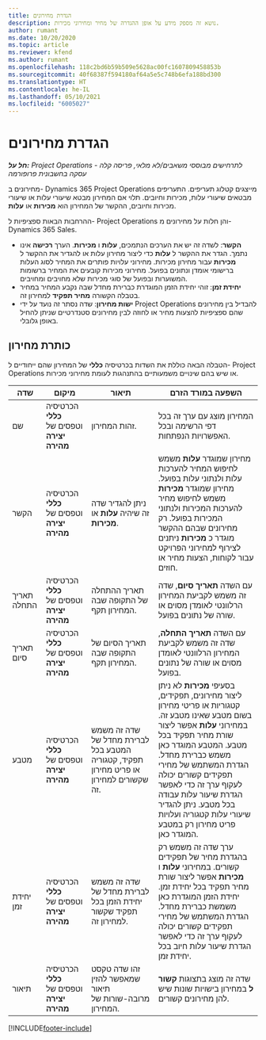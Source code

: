 ```yaml
---
title: הגדרת מחירונים
description: נושא זה מספק מידע על אופן ההגדרה של מחיר ומחירוני מכירות.
author: rumant
ms.date: 10/20/2020
ms.topic: article
ms.reviewer: kfend
ms.author: rumant
ms.openlocfilehash: 118c2bd6b59b509e5628ac00fc1607809458853b
ms.sourcegitcommit: 40f68387f594180af64a5e5c748b6efa188bd300
ms.translationtype: HT
ms.contentlocale: he-IL
ms.lasthandoff: 05/10/2021
ms.locfileid: "6005027"
---
```

# <a name="set-up-price-lists"></a>הגדרת מחירונים

_**חל על:** Project Operations לתרחישים מבוססי משאבים/לא מלאי, פריסה קלה - עסקה בחשבונית פרופורמה_

מחירונים ב- Dynamics 365 Project Operations מייצגים קטלוג תעריפים. התעריפים מבטאים שיעורי עלות, מכירות וחיובים. תלוי אם המחירון מבטא שיעורי עלות או שיעורי מכירות וחיובים, ההקשר של המחירון הוא **מכירות** או **עלות**.

ההרחבות הבאות ספציפיות ל- Project Operations והן חלות על מחירונים מ- Dynamics 365 Sales.

- **הקשר**: לשדה זה יש את הערכים הנתמכים, **עלות** ו **מכירות**. הערך **רכישה** אינו נתמך. הגדר את ההקשר ל **עלות** כדי ליצור מחירון עלות או להגדיר את ההקשר ל **מכירות** עבור מחירון מכירות. מחירוני עלויות פותרים את המחיר לסוג העלות ברישומי אומדן ונתונים בפועל. מחירוני מכירות קובעים את המחיר ברשומות המשוערות ובפועל של סוגי מכירות שלא מחויבים ומחויבים.
- **יחידת זמן**: זוהי יחידת הזמן המוגדרת כברירת מחדל שבה נקבע המחיר במחיר בטבלה הקשורה **מחיר תפקיד** למחירון זה.
- **ישות מחירון**: שדה נסתר זה נועד על ידי Project Operations להבדיל בין מחירונים שהם ספציפיות להצעות מחיר או לחוזה לבין מחירונים סטנדרטיים שניתן להחיל באופן גלובלי.

## <a name="price-list-header"></a>כותרת מחירון

הטבלה הבאה כוללת את השדות בכרטיסיה **כללי** של המחירון שהם ייחודיים ל- Project Operations או שיש בהם שינויים משמעותיים בהתנהגות לעומת מחירוני מכירות.

| שדה | מיקום | תיאור | השפעה במורד הזרם |
| --- | --- | --- | --- |
| שם | הכרטיסיה **כללי** וטפסים של **יצירה מהירה** | זהות המחירון. | המחירון מוצג עם ערך זה בכל דפי הרשימה ובכל האפשרויות הנפתחות.|
| הקשר | הכרטיסיה **כללי** וטפסים של **יצירה מהירה** | ניתן להגדיר שדה זה שיהיה **עלות** או **מכירות**. | מחירון שמוגדר **עלות** משמש לחיפוש המחיר להערכות עלות ולנתוני עלות בפועל. מחירון שמוגדר **מכירות** משמש לחיפוש מחיר להערכות המכירות ולנתוני המכירות בפועל. רק מחירונים שבהם ההקשר מוגדר כ **מכירות** ניתנים לצירוף למחירוני הפרויקט עבור לקוחות, הצעות מחיר או חוזים. |
| תאריך התחלה | הכרטיסיה **כללי** וטפסים של **יצירה מהירה** | תאריך ההתחלה של התקופה שבה המחירון תקף. | עם השדה **תאריך סיום**, שדה זה משמש לקביעת המחירון הרלוונטי לאומדן מסוים או שורה של נתונים בפועל. |
| תאריך סיום | הכרטיסיה **כללי** וטפסים של **יצירה מהירה** | תאריך הסיום של התקופה שבה המחירון תקף. | עם השדה **תאריך התחלה**, שדה זה משמש לקביעת המחירון הרלוונטי לאומדן מסוים או שורה של נתונים בפועל. |
| מטבע | הכרטיסיה **כללי** וטפסים של **יצירה מהירה** | שדה זה משמש לברירת מחדל של המטבע בכל תפקיד, קטגוריה או פריט מחירון שקשורים למחירון זה. | בסעיפי **מכירות** לא ניתן ליצור מחירונים, תפקידים, קטגוריות או פריטי מחירון בשום מטבע שאינו מטבע זה. במחירוני **עלות** אפשר ליצור שורת מחיר תפקיד בכל מטבע. המטבע המוגדר כאן משמש כברירת מחדל. הגדרת המשתמש של מחירי תפקידים קשורים יכולה לעקוף ערך זה כדי לאפשר הגדרת שיעור עלות עבודה בכל מטבע. ניתן להגדיר שיעורי עלות קטגוריה ועלויות פריט מחירון רק במטבע המוגדר כאן. |
| יחידת זמן | הכרטיסיה **כללי** וטפסים של **יצירה מהירה** | שדה זה משמש לברירת מחדל של יחידת הזמן בכל תפקיד שקשור למחירון זה. | ערך שדה זה משמש רק בהגדרת מחיר של תפקידים קשורים. במחירוני **עלות** ו **מכירות** אפשר ליצור שורת מחיר תפקיד בכל יחידת זמן. יחידת הזמן המוגדרת כאן משמשת כברירת מחדל. הגדרת המשתמש של מחירי תפקידים קשורים יכולה לעקוף ערך זה כדי לאפשר הגדרת שיעור עלות חיוב בכל יחידת זמן. |
| תיאור | הכרטיסיה **כללי** וטפסים של **יצירה מהירה** | זהו שדה טקסט שמאפשר להזין תיאור מרובה-שורות של המחירון. | שדה זה מוצג בתצוגות **קשור ל** במחירון בישויות שונות שיש להן מחירונים קשורים. |


[!INCLUDE[footer-include](../includes/footer-banner.md)]